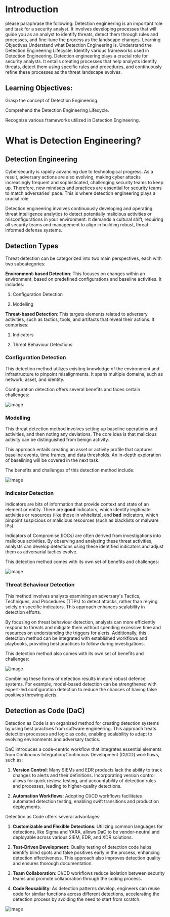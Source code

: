 # Introduction

please paraphrase the following: Detection engineering is an important role and task for a security analyst. It involves developing processes that will guide you as an analyst to identify threats, detect them through rules and processes, and fine-tune the process as the landscape changes. Learning Objectives Understand what Detection Engineering is. Understand the Detection Engineering Lifecycle. Identify various frameworks used in Detection Engineering.
Detection engineering plays a crucial role for security analysts. It entails creating processes that help analysts identify threats, detect them using specific rules and procedures, and continuously refine these processes as the threat landscape evolves.

## Learning Objectives:

Grasp the concept of Detection Engineering.

Comprehend the Detection Engineering Lifecycle.

Recognize various frameworks utilized in Detection Engineering.

# What is Detection Engineering?

## Detection Engineering

Cybersecurity is rapidly advancing due to technological progress. As a result, adversary actions are also evolving, making cyber attacks increasingly frequent and sophisticated, challenging security teams to keep up. Therefore, new mindsets and practices are essential for security teams to match adversaries' pace. This is where detection engineering plays a crucial role.

Detection engineering involves continuously developing and operating threat intelligence analytics to detect potentially malicious activities or misconfigurations in your environment. It demands a cultural shift, requiring all security teams and management to align in building robust, threat-informed defense systems.

## Detection Types

Threat detection can be categorized into two main perspectives, each with two subcategories:

**Environment-based Detection**: This focuses on changes within an environment, based on predefined configurations and baseline activities. It includes:

1. Configuration Detection

2. Modelling

**Threat-based Detection**: This targets elements related to adversary activities, such as tactics, tools, and artifacts that reveal their actions. It comprises:

1. Indicators

2. Threat Behaviour Detections

### Configuration Detection

This detection method utilizes existing knowledge of the environment and infrastructure to pinpoint misalignments. It spans multiple domains, such as network, asset, and identity.

Configuration detection offers several benefits and faces certain challenges:

![image](https://github.com/user-attachments/assets/859acf35-be58-4ec0-914c-be72f41ca5ca)

### Modelling

This threat detection method involves setting up baseline operations and activities, and then noting any deviations. The core idea is that malicious activity can be distinguished from benign activity.

This approach entails creating an asset or activity profile that captures baseline events, time frames, and data thresholds. An in-depth exploration of baselining will be covered in the next task.

The benefits and challenges of this detection method include:

![image](https://github.com/user-attachments/assets/b0ae2406-c806-4fb6-8fed-2eee8b6a0ebe)

### Indicator Detection

Indicators are bits of information that provide context and state of an element or entity. There are **good** indicators, which identify legitimate activities or resources (like those in whitelists), and **bad** indicators, which pinpoint suspicious or malicious resources (such as blacklists or malware IPs).

Indicators of Compromise (IOCs) are often derived from investigations into malicious activities. By observing and analyzing these threat activities, analysts can develop detections using these identified indicators and adjust them as adversarial tactics evolve.

This detection method comes with its own set of benefits and challenges:

![image](https://github.com/user-attachments/assets/9b217261-20c5-47fb-bce8-4d6328d501d3)

### Threat Behaviour Detection

This method involves analysts examining an adversary's Tactics, Techniques, and Procedures (TTPs) to detect attacks, rather than relying solely on specific indicators. This approach enhances scalability in detection efforts.

By focusing on threat behaviour detection, analysts can more efficiently respond to threats and mitigate them without spending excessive time and resources on understanding the triggers for alerts. Additionally, this detection method can be integrated with established workflows and playbooks, providing best practices to follow during investigations.

This detection method also comes with its own set of benefits and challenges:

![image](https://github.com/user-attachments/assets/cd5eb584-b5f5-4d95-a8f5-5957cf3f2cf2)

Combining these forms of detection results in more robust defence systems. For example, model-based detection can be strengthened with expert-led configuration detection to reduce the chances of having false positives throwing alerts.

## Detection as Code (DaC)

Detection as Code is an organized method for creating detection systems by using best practices from software engineering. This approach treats detection processes and logic as code, enabling scalability to adapt to evolving environments and adversary tactics.

DaC introduces a code-centric workflow that integrates essential elements from Continuous Integration/Continuous Development (CI/CD) workflows, such as:

1. **Version Control**: Many SIEMs and EDR products lack the ability to track changes to alerts and their definitions. Incorporating version control allows for quick review, testing, and accountability of detection rules and processes, leading to higher-quality detections.

2. **Automation Workflows**: Adopting CI/CD workflows facilitates automated detection testing, enabling swift transitions and production deployments.

Detection as Code offers several advantages:

1. **Customizable and Flexible Detections**: Utilizing common languages for detections, like Sigma and YARA, allows DaC to be vendor-neutral and deployable across various SIEM, EDR, and XDR solutions.

2. **Test-Driven Development**: Quality testing of detection code helps identify blind spots and false positives early in the process, enhancing detection effectiveness. This approach also improves detection quality and ensures thorough documentation.

3. **Team Collaboration**: CI/CD workflows reduce isolation between security teams and promote collaboration through the coding process.

4. **Code Reusability**: As detection patterns develop, engineers can reuse code for similar functions across different detections, accelerating the detection process by avoiding the need to start from scratch.

![image](https://github.com/user-attachments/assets/612e06aa-7ee5-4848-908d-753cfbc22063)
